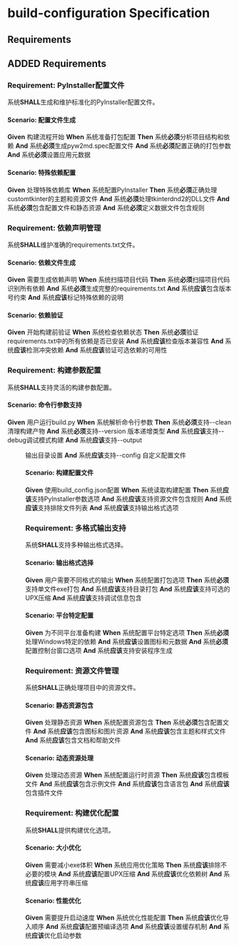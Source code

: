 # build-configuration Specification

## Requirements

## ADDED Requirements

### Requirement: PyInstaller配置文件

系统**SHALL**生成和维护标准化的PyInstaller配置文件。

#### Scenario: 配置文件生成
**Given** 构建流程开始
**When** 系统准备打包配置
**Then** 系统**必须**分析项目结构和依赖
**And** 系统**必须**生成pyw2md.spec配置文件
**And** 系统**必须**配置正确的打包参数
**And** 系统**必须**设置应用元数据

#### Scenario: 特殊依赖配置
**Given** 处理特殊依赖库
**When** 系统配置PyInstaller
**Then** 系统**必须**正确处理customtkinter的主题和资源文件
**And** 系统**必须**处理tkinterdnd2的DLL文件
**And** 系统**必须**包含配置文件和静态资源
**And** 系统**必须**定义数据文件包含规则

### Requirement: 依赖声明管理

系统**SHALL**维护准确的requirements.txt文件。

#### Scenario: 依赖文件生成
**Given** 需要生成依赖声明
**When** 系统扫描项目代码
**Then** 系统**必须**扫描项目代码识别所有依赖
**And** 系统**必须**生成完整的requirements.txt
**And** 系统**应该**包含版本号约束
**And** 系统**应该**标记特殊依赖的说明

#### Scenario: 依赖验证
**Given** 开始构建前验证
**When** 系统检查依赖状态
**Then** 系统**必须**验证requirements.txt中的所有依赖是否已安装
**And** 系统**应该**检查版本兼容性
**And** 系统**应该**检测冲突依赖
**And** 系统**应该**验证可选依赖的可用性

### Requirement: 构建参数配置

系统**SHALL**支持灵活的构建参数配置。

#### Scenario: 命令行参数支持
**Given** 用户运行build.py
**When** 系统解析命令行参数
**Then** 系统**必须**支持--clean清理构建产物
**And** 系统**必须**支持--version <type>版本递增类型
**And** 系统**应该**支持--debug调试模式构建
**And** 系统**应该**支持--output <dir>输出目录设置
**And** 系统**应该**支持--config <file>自定义配置文件

#### Scenario: 构建配置文件
**Given** 使用build_config.json配置
**When** 系统读取构建配置
**Then** 系统**应该**支持PyInstaller参数选项
**And** 系统**应该**支持资源文件包含规则
**And** 系统**应该**支持排除文件列表
**And** 系统**应该**支持输出格式选项

### Requirement: 多格式输出支持

系统**SHALL**支持多种输出格式选择。

#### Scenario: 输出格式选择
**Given** 用户需要不同格式的输出
**When** 系统配置打包选项
**Then** 系统**必须**支持单文件exe打包
**And** 系统**应该**支持目录打包
**And** 系统**应该**支持可选的UPX压缩
**And** 系统**应该**支持调试信息包含

#### Scenario: 平台特定配置
**Given** 为不同平台准备构建
**When** 系统配置平台特定选项
**Then** 系统**必须**处理Windows特定的依赖
**And** 系统**应该**设置图标和元数据
**And** 系统**必须**配置控制台窗口选项
**And** 系统**应该**支持安装程序生成

### Requirement: 资源文件管理

系统**SHALL**正确处理项目中的资源文件。

#### Scenario: 静态资源包含
**Given** 处理静态资源
**When** 系统配置资源包含
**Then** 系统**必须**包含配置文件
**And** 系统**应该**包含图标和图片资源
**And** 系统**应该**包含主题和样式文件
**And** 系统**应该**包含文档和帮助文件

#### Scenario: 动态资源处理
**Given** 处理动态资源
**When** 系统配置运行时资源
**Then** 系统**应该**包含模板文件
**And** 系统**应该**包含示例文件
**And** 系统**应该**包含语言包
**And** 系统**应该**包含插件文件

### Requirement: 构建优化配置

系统**SHALL**提供构建优化选项。

#### Scenario: 大小优化
**Given** 需要减小exe体积
**When** 系统应用优化策略
**Then** 系统**应该**排除不必要的模块
**And** 系统**应该**配置UPX压缩
**And** 系统**应该**优化依赖树
**And** 系统**应该**应用字符串压缩

#### Scenario: 性能优化
**Given** 需要提升启动速度
**When** 系统优化性能配置
**Then** 系统**应该**优化导入顺序
**And** 系统**应该**配置预编译选项
**And** 系统**应该**设置缓存机制
**And** 系统**应该**优化启动参数